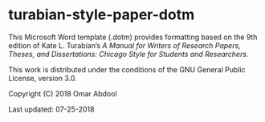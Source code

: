 # turabian-style-paper-dotm
This Microsoft Word template (.dotm) provides formatting based on the 9th edition of Kate L. Turabian’s *A Manual for Writers of Research Papers, Theses, and Dissertations: Chicago Style for Students and Researchers*.

This work is distributed under the conditions of the GNU General Public License, version 3.0.

Copyright (C) 2018 Omar Abdool

Last updated: 07-25-2018
